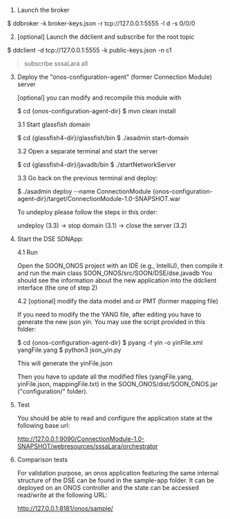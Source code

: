1. Launch the broker

$ ddbroker -k broker-keys.json -r tcp://127.0.0.1:5555 -l d -s 0/0/0

2. [optional] Launch the ddclient and subscribe for the root topic

$ ddclient -d tcp://127.0.0.1:5555 -k public-keys.json -n c1
> subscribe sssaLara all

3. Deploy the "onos-configuration-agent" (former Connection Module) server

    [optional] you can modify and recompile this module with
    
    $ cd {onos-configuration-agent-dir}
    $ mvn clean install

    3.1 Start glassfish domain

    $ cd {glassfish4-dir}/glassfish/bin
    $ ./asadmin start-domain

    3.2 Open a separate terminal and start the server

    $ cd {glassfish4-dir}/javadb/bin
    $ ./startNetworkServer
    
    3.3 Go back on the previous terminal and deploy:
    
    $ ./asadmin deploy --name ConnectionModule {onos-configuration-agent-dir}/target/ConnectionModule-1.0-SNAPSHOT.war
    
    To undeploy please follow the steps in this order:
    
    undeploy (3.3) -> stop domain (3.1) -> close the server (3.2)


4. Start the DSE SDNApp:
    
    4.1 Run
    
    Open the SOON_ONOS project with an IDE (e.g., IntelliJ), then compile it and run the main class SOON_ONOS/src/SOON/DSE/dse.javadb
    You should see the information about the new application into the ddclient interface (the one of step 2)
    
    4.2 [optional] modify the data model and or PMT (former mapping file)
    
    If you need to modify the the YANG file, after editing you have to generate the new json yin. You may use the script provided in this folder:
    
    $ cd {onos-configuration-agent-dir}
    $ pyang -f yin -o yinFile.xml yangFile.yang
    $ python3 json_yin.py
    
    This will generate the yinFile.json
    
    Then you have to update all the modified files (yangFile.yang, yinFile.json, mappingFile.txt) in the SOON_ONOS/dist/SOON_ONOS.jar ("configuration/" folder).

5. Test

    You should be able to read and configure the application state at the following base url:
    
    http://127.0.0.1:9090/ConnectionModule-1.0-SNAPSHOT/webresources/sssaLara/orchestrator

6. Comparison tests

    For validation purpose, an onos application featuring the same internal structure of the DSE can be found in the sample-app folder. It can be deployed on an ONOS controller and the state can be accessed read/write at the following URL:
    
    http://127.0.0.1:8181/onos/sample/
